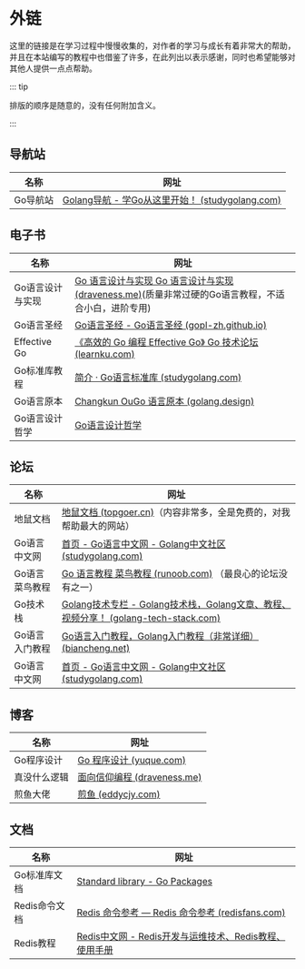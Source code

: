 # 外链

这里的链接是在学习过程中慢慢收集的，对作者的学习与成长有着非常大的帮助，并且在本站编写的教程中也借鉴了许多，在此列出以表示感谢，同时也希望能够对其他人提供一点点帮助。



::: tip

排版的顺序是随意的，没有任何附加含义。

:::



## 导航站

| 名称     | 网址                                                         |
| -------- | ------------------------------------------------------------ |
| Go导航站 | [Golang导航 - 学Go从这里开始！ (studygolang.com)](https://hao.studygolang.com/) |



## 电子书

| 名称             | 网址                                                         |
| ---------------- | ------------------------------------------------------------ |
| Go语言设计与实现 | [Go 语言设计与实现 Go 语言设计与实现 (draveness.me)](https://draveness.me/golang/)(质量非常过硬的Go语言教程，不适合小白，进阶专用) |
| Go语言圣经       | [Go语言圣经 - Go语言圣经 (gopl-zh.github.io)](https://gopl-zh.github.io/) |
| Effective Go     | [《高效的 Go 编程 Effective Go》 Go 技术论坛 (learnku.com)](https://learnku.com/docs/effective-go/2020) |
| Go标准库教程     | [简介 · Go语言标准库 (studygolang.com)](https://books.studygolang.com/The-Golang-Standard-Library-by-Example/) |
| Go语言原本       | [Changkun OuGo 语言原本 (golang.design)](https://golang.design/under-the-hood/) |
| Go语言设计哲学   | [Go语言设计哲学](https://golang3.eddycjy.com/)                             |



## 论坛

| 名称           | 网址                                                         |
| -------------- | ------------------------------------------------------------ |
| 地鼠文档       | [地鼠文档 (topgoer.cn)](https://www.topgoer.cn/)（内容非常多，全是免费的，对我帮助最大的网站） |
| Go语言中文网   | [首页 - Go语言中文网 - Golang中文社区 (studygolang.com)](https://studygolang.com/) |
| Go语言菜鸟教程 | [Go 语言教程 菜鸟教程 (runoob.com)](https://www.runoob.com/go/go-tutorial.html) （最良心的论坛没有之一） |
| Go技术栈       | [Golang技术专栏 - Golang技术栈，Golang文章、教程、视频分享！ (golang-tech-stack.com)](https://golang-tech-stack.com/tutorial/) |
| Go语言入门教程 | [Go语言入门教程，Golang入门教程（非常详细） (biancheng.net)](http://c.biancheng.net/golang/) |
| Go语言中文网   | [首页 - Go语言中文网 - Golang中文社区 (studygolang.com)](https://studygolang.com/) |



## 博客

| 名称         | 网址                                                       |
| ------------ | ---------------------------------------------------------- |
| Go程序设计   | [Go 程序设计 (yuque.com)](https://www.yuque.com/qyuhen/go) |
| 真没什么逻辑 | [面向信仰编程 (draveness.me)](https://draveness.me/)       |
| 煎鱼大佬     | [煎鱼 (eddycjy.com)](https://eddycjy.com/)                 |



## 文档

| 名称          | 网址                                                         |
| ------------- | ------------------------------------------------------------ |
| Go标准库文档  | [Standard library - Go Packages](https://pkg.go.dev/std)     |
| Redis命令文档 | [Redis 命令参考 — Redis 命令参考 (redisfans.com)](http://doc.redisfans.com/index.html) |
| Redis教程     | [Redis中文网 - Redis开发与运维技术、Redis教程、使用手册](https://redis.com.cn/) |

